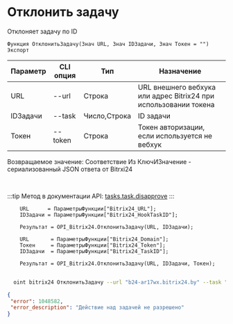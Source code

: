 ﻿---
sidebar_position: 8
---

# Отклонить задачу
 Отклоняет задачу по ID



`Функция ОтклонитьЗадачу(Знач URL, Знач IDЗадачи, Знач Токен = "") Экспорт`

  | Параметр | CLI опция | Тип | Назначение |
  |-|-|-|-|
  | URL | --url | Строка | URL внешнего вебхука или адрес Bitrix24 при использовании токена |
  | IDЗадачи | --task | Число,Строка | ID задачи |
  | Токен | --token | Строка | Токен авторизации, если используется не вебхук |

  
  Возвращаемое значение:   Соответствие Из КлючИЗначение - сериализованный JSON ответа от Bitrxi24

<br/>

:::tip
Метод в документации API: [tasks.task.disapprove](https://dev.1c-bitrix.ru/rest_help/tasks/task/tasks/tasks_task_disapprove.php)
:::
<br/>


```bsl title="Пример кода"
    URL      = ПараметрыФункции["Bitrix24_URL"];
    IDЗадачи = ПараметрыФункции["Bitrix24_HookTaskID"];

    Результат = OPI_Bitrix24.ОтклонитьЗадачу(URL, IDЗадачи);

    URL       = ПараметрыФункции["Bitrix24_Domain"];
    Токен     = ПараметрыФункции["Bitrix24_Token"];
    IDЗадачи  = ПараметрыФункции["Bitrix24_TaskID"];

    Результат = OPI_Bitrix24.ОтклонитьЗадачу(URL, IDЗадачи, Токен);
```



```sh title="Пример команды CLI"
    
  oint bitrix24 ОтклонитьЗадачу --url "b24-ar17wx.bitrix24.by" --task "170" --token "b9df7366006e9f06006b12e400000001000..."

```

```json title="Результат"
{
 "error": 1048582,
 "error_description": "Действие над задачей не разрешено"
}
```
